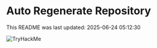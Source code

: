# Auto Regenerate Repository

This README was last updated: 2025-06-24 05:12:30

 ![TryHackMe](https://tryhackme.com/badge/533634)
